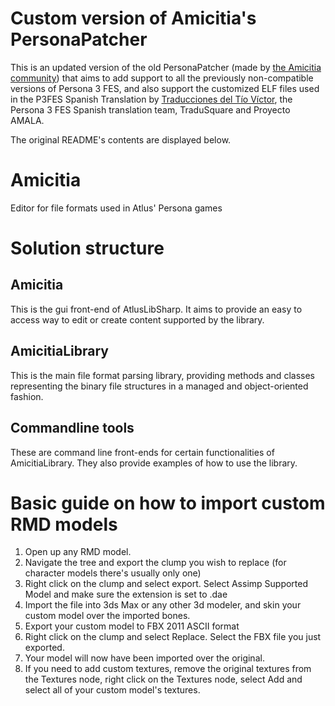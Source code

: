 # Custom version of Amicitia's PersonaPatcher
This is an updated version of the old PersonaPatcher (made by [the Amicitia community](https://github.com/TGEnigma/Amicitia)) 
that aims to add support to all the previously non-compatible versions of Persona 3 FES, and also support the customized ELF files
used in the P3FES Spanish Translation by [Traducciones del Tío Víctor](https://tiovictor.romhackhispano.org/persona-3-fes/), the Persona 3 FES 
Spanish translation team, TraduSquare and Proyecto AMALA.

The original README's contents are displayed below.

# Amicitia
Editor for file formats used in Atlus' Persona games

# Solution structure

## Amicitia
This is the gui front-end of AtlusLibSharp. It aims to provide an easy to access way to edit or create content supported by the library.

## AmicitiaLibrary
This is the main file format parsing library, providing methods and classes representing the binary file structures in a managed and object-oriented fashion.

## Commandline tools
These are command line front-ends for certain functionalities of AmicitiaLibrary. They also provide examples of how to use the library.

# Basic guide on how to import custom RMD models

1. Open up any RMD model.
2. Navigate the tree and export the clump you wish to replace (for character models there's usually only one)
3. Right click on the clump and select export. Select Assimp Supported Model and make sure the extension is set to .dae
4. Import the file into 3ds Max or any other 3d modeler, and skin your custom model over the imported bones.
5. Export your custom model to FBX 2011 ASCII format
6. Right click on the clump and select Replace. Select the FBX file you just exported.
7. Your model will now have been imported over the original.
8. If you need to add custom textures, remove the original textures from the Textures node, right click on the Textures node, select Add and select all of your custom model's textures.

